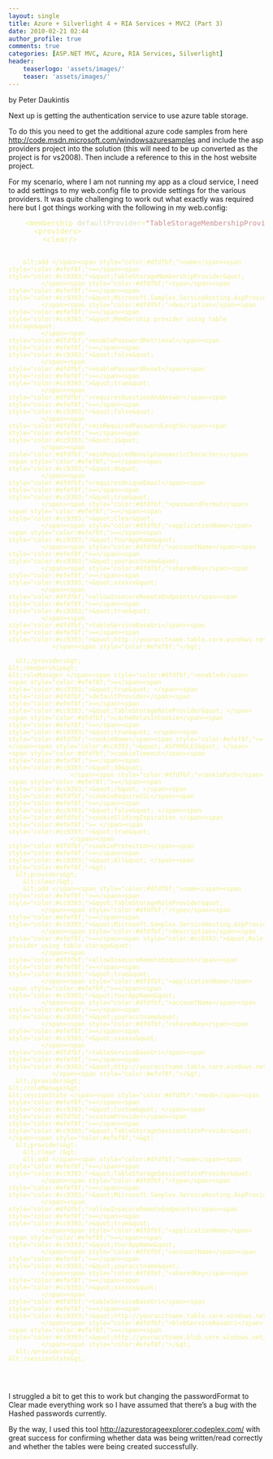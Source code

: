```yaml
---
layout: single
title: Azure + Silverlight 4 + RIA Services + MVC2 (Part 3)
date: 2010-02-21 02:44
author_profile: true
comments: true
categories: [ASP.NET MVC, Azure, RIA Services, Silverlight]
header:
    teaserlogo: 'assets/images/'
    teaser: 'assets/images/'
---
```

<div id="msgcns!4F1B7368284539E5!182" class="bvMsg"><p>by Peter Daukintis</p> <p>Next up is getting the authentication service to use azure table storage.</p> <p>To do this you need to get the additional azure code samples from here <a title="http://code.msdn.microsoft.com/windowsazuresamples" href="http://code.msdn.microsoft.com/windowsazuresamples">http://code.msdn.microsoft.com/windowsazuresamples</a> and include the asp providers project into the solution (this will need to be up converted as the project is for vs2008). Then include a reference to this in the host website project.</p> <p>For my scenario, where I am not running my app as a cloud service, I need to add settings to my web.config file to provide settings for the various providers. It was quite challenging to work out what exactly was required here but I got things working with the following in my web.config:</p><pre>    <span style="color:#efef8f;">&lt;membership </span><span style="color:#dfdfbf;">defaultProvider</span><span style="color:#efef8f;">=</span><span style="color:#cc9393;">&quot;TableStorageMembershipProvider&quot; </span><span style="color:#dfdfbf;">userIsOnlineTimeWindow </span><span style="color:#efef8f;">= </span><span style="color:#cc9393;">&quot;20&quot;</span><span style="color:#efef8f;">&gt;
      &lt;providers&gt;
        &lt;clear/&gt;

        &lt;add </span><span style="color:#dfdfbf;">name</span><span style="color:#efef8f;">=</span><span style="color:#cc9393;">&quot;TableStorageMembershipProvider&quot;
             </span><span style="color:#dfdfbf;">type</span><span style="color:#efef8f;">=</span><span style="color:#cc9393;">&quot;Microsoft.Samples.ServiceHosting.AspProviders.TableStorageMembershipProvider&quot;
             </span><span style="color:#dfdfbf;">description</span><span style="color:#efef8f;">=</span><span style="color:#cc9393;">&quot;Membership provider using table storage&quot;
             </span><span style="color:#dfdfbf;">enablePasswordRetrieval</span><span style="color:#efef8f;">=</span><span style="color:#cc9393;">&quot;false&quot;
             </span><span style="color:#dfdfbf;">enablePasswordReset</span><span style="color:#efef8f;">=</span><span style="color:#cc9393;">&quot;true&quot;
             </span><span style="color:#dfdfbf;">requiresQuestionAndAnswer</span><span style="color:#efef8f;">=</span><span style="color:#cc9393;">&quot;false&quot;
             </span><span style="color:#dfdfbf;">minRequiredPasswordLength</span><span style="color:#efef8f;">=</span><span style="color:#cc9393;">&quot;1&quot;
             </span><span style="color:#dfdfbf;">minRequiredNonalphanumericCharacters</span><span style="color:#efef8f;">=</span><span style="color:#cc9393;">&quot;0&quot;
             </span><span style="color:#dfdfbf;">requiresUniqueEmail</span><span style="color:#efef8f;">=</span><span style="color:#cc9393;">&quot;true&quot;
             </span><span style="color:#dfdfbf;">passwordFormat</span><span style="color:#efef8f;">=</span><span style="color:#cc9393;">&quot;Clear&quot;
             </span><span style="color:#dfdfbf;">applicationName</span><span style="color:#efef8f;">=</span><span style="color:#cc9393;">&quot;YourAppName&quot;
             </span><span style="color:#dfdfbf;">accountName</span><span style="color:#efef8f;">=</span><span style="color:#cc9393;">&quot;youracctname&quot;
             </span><span style="color:#dfdfbf;">sharedKey</span><span style="color:#efef8f;">=</span><span style="color:#cc9393;">&quot;xxxxxx&quot;
             </span><span style="color:#dfdfbf;">allowInsecureRemoteEndpoints</span><span style="color:#efef8f;">=</span><span style="color:#cc9393;">&quot;true&quot;
             </span><span style="color:#dfdfbf;">tableServiceBaseUri</span><span style="color:#efef8f;">=</span><span style="color:#cc9393;">&quot;http://youracctname.table.core.windows.net/&quot;
                </span><span style="color:#efef8f;">/&gt;

      &lt;/providers&gt;
    &lt;/membership&gt;
    &lt;roleManager </span><span style="color:#dfdfbf;">enabled</span><span style="color:#efef8f;">=</span><span style="color:#cc9393;">&quot;true&quot; </span><span style="color:#dfdfbf;">defaultProvider</span><span style="color:#efef8f;">=</span><span style="color:#cc9393;">&quot;TableStorageRoleProvider&quot; </span><span style="color:#dfdfbf;">cacheRolesInCookie</span><span style="color:#efef8f;">=</span><span style="color:#cc9393;">&quot;true&quot; </span><span style="color:#dfdfbf;">cookieName</span><span style="color:#efef8f;">=</span><span style="color:#cc9393;">&quot;.ASPXROLES&quot; </span><span style="color:#dfdfbf;">cookieTimeout</span><span style="color:#efef8f;">=</span><span style="color:#cc9393;">&quot;30&quot;
                     </span><span style="color:#dfdfbf;">cookiePath</span><span style="color:#efef8f;">=</span><span style="color:#cc9393;">&quot;/&quot; </span><span style="color:#dfdfbf;">cookieRequireSSL</span><span style="color:#efef8f;">=</span><span style="color:#cc9393;">&quot;false&quot; </span><span style="color:#dfdfbf;">cookieSlidingExpiration </span><span style="color:#efef8f;">= </span><span style="color:#cc9393;">&quot;true&quot;
                     </span><span style="color:#dfdfbf;">cookieProtection</span><span style="color:#efef8f;">=</span><span style="color:#cc9393;">&quot;All&quot; </span><span style="color:#efef8f;">&gt;
      &lt;providers&gt;
        &lt;clear/&gt;
        &lt;add </span><span style="color:#dfdfbf;">name</span><span style="color:#efef8f;">=</span><span style="color:#cc9393;">&quot;TableStorageRoleProvider&quot;
             </span><span style="color:#dfdfbf;">type</span><span style="color:#efef8f;">=</span><span style="color:#cc9393;">&quot;Microsoft.Samples.ServiceHosting.AspProviders.TableStorageRoleProvider&quot;
             </span><span style="color:#dfdfbf;">description</span><span style="color:#efef8f;">=</span><span style="color:#cc9393;">&quot;Role provider using table storage&quot;
             </span><span style="color:#dfdfbf;">allowInsecureRemoteEndpoints</span><span style="color:#efef8f;">=</span><span style="color:#cc9393;">&quot;true&quot;
             </span><span style="color:#dfdfbf;">applicationName</span><span style="color:#efef8f;">=</span><span style="color:#cc9393;">&quot;YourAppName&quot;
             </span><span style="color:#dfdfbf;">accountName</span><span style="color:#efef8f;">=</span><span style="color:#cc9393;">&quot;youracctname&quot;
             </span><span style="color:#dfdfbf;">sharedKey</span><span style="color:#efef8f;">=</span><span style="color:#cc9393;">&quot;xxxxxx&quot;
             </span><span style="color:#dfdfbf;">tableServiceBaseUri</span><span style="color:#efef8f;">=</span><span style="color:#cc9393;">&quot;http://youracctname.table.core.windows.net/&quot;
                </span><span style="color:#efef8f;">/&gt;
      &lt;/providers&gt;
    &lt;/roleManager&gt;
    &lt;sessionState </span><span style="color:#dfdfbf;">mode</span><span style="color:#efef8f;">=</span><span style="color:#cc9393;">&quot;Custom&quot; </span><span style="color:#dfdfbf;">customProvider</span><span style="color:#efef8f;">=</span><span style="color:#cc9393;">&quot;TableStorageSessionStateProvider&quot;</span><span style="color:#efef8f;">&gt;
      &lt;providers&gt;
        &lt;clear /&gt;
        &lt;add </span><span style="color:#dfdfbf;">name</span><span style="color:#efef8f;">=</span><span style="color:#cc9393;">&quot;TableStorageSessionStateProvider&quot;
             </span><span style="color:#dfdfbf;">type</span><span style="color:#efef8f;">=</span><span style="color:#cc9393;">&quot;Microsoft.Samples.ServiceHosting.AspProviders.TableStorageSessionStateProvider&quot;
             </span><span style="color:#dfdfbf;">allowInsecureRemoteEndpoints</span><span style="color:#efef8f;">=</span><span style="color:#cc9393;">&quot;true&quot;
             </span><span style="color:#dfdfbf;">applicationName</span><span style="color:#efef8f;">=</span><span style="color:#cc9393;">&quot;YourAppName&quot;
             </span><span style="color:#dfdfbf;">accountName</span><span style="color:#efef8f;">=</span><span style="color:#cc9393;">&quot;youracctname&quot;
             </span><span style="color:#dfdfbf;">sharedKey</span><span style="color:#efef8f;">=</span><span style="color:#cc9393;">&quot;xxxxxx&quot;
             </span><span style="color:#dfdfbf;">tableServiceBaseUri</span><span style="color:#efef8f;">=</span><span style="color:#cc9393;">&quot;http://youracctname.table.core.windows.net/&quot;
             </span><span style="color:#dfdfbf;">blobServiceBaseUri</span><span style="color:#efef8f;">=</span><span style="color:#cc9393;">&quot;http://youracctname.blob.core.windows.net/&quot;
             </span><span style="color:#efef8f;">/&gt;
      &lt;/providers&gt;
    &lt;/sessionState&gt;

</span></pre><a href="http://11011.net/software/vspaste"></a>
<p>I struggled a bit to get this to work but changing the passwordFormat to Clear made everything work so I have assumed that there’s a bug with the Hashed passwords currently.</p>
<p>By the way, I used this tool <a title="http://azurestorageexplorer.codeplex.com/" href="http://azurestorageexplorer.codeplex.com/">http://azurestorageexplorer.codeplex.com/</a> with great success for confirming whether data was being written/read correctly and whether the tables were being created successfully.</p>  </div>

